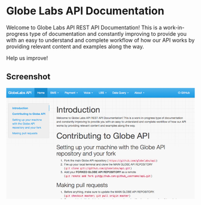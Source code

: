 # Globe Labs API Documentation

Welcome to Globe Labs API REST API Documentation! This is a work-in-progress type of documentation and constantly improving to provide you with an easy to understand and complete workflow of how our API works by providing relevant content and examples along the way.

Help us improve!

## Screenshot

![Documentation](https://raw.githubusercontent.com/earljon/globelabs-docs/master/globelabs-documentation.png)